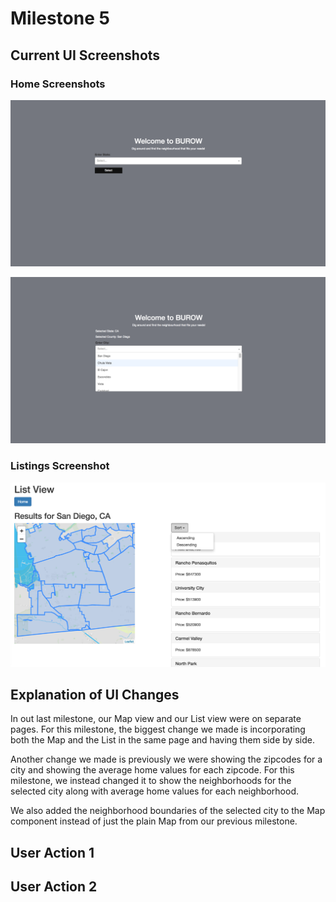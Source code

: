 # Milestone 5

## Current UI Screenshots

### Home Screenshots

![Home Screen](/images/milestone5/home1.png)

![Home Screen](/images/milestone5/home2.png)

### Listings Screenshot

![List Screen](/images/milestone5/listings-page.png)

## Explanation of UI Changes

In out last milestone, our Map view and our List view were on separate pages. For this milestone, the biggest change we made is incorporating both the Map and the List in the same page and having them side by side.

Another change we made is previously we were showing the zipcodes for a city and showing the average home values for each zipcode. For this milestone, we instead changed it to show the neighborhoods for the selected city along with average home values for each neighborhood.

We also added the neighborhood boundaries of the selected city to the Map component instead of just the plain Map from our previous milestone.

## User Action 1

## User Action 2
